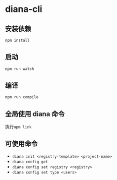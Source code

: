 # diana-cli

## 安装依赖

```bash
npm install
```

## 启动

 ```bash
 npm run watch
 ```

## 编译

```bash
npm run compile
```

## 全局使用 diana 命令

执行`npm link`

## 可使用命令

- `diana init <registry-template> <project-name>`
- `diana config get`
- `diana config set registry <registry>`
- `diana config set type <users>`
